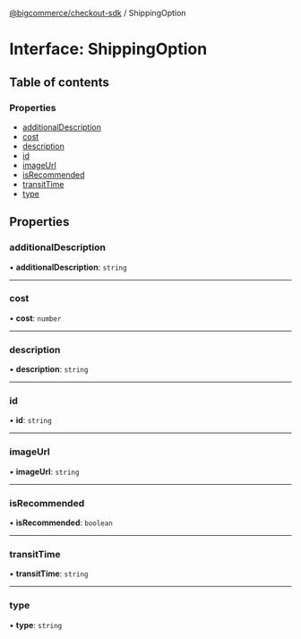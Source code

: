 [@bigcommerce/checkout-sdk](../README.md) / ShippingOption

# Interface: ShippingOption

## Table of contents

### Properties

- [additionalDescription](ShippingOption.md#additionaldescription)
- [cost](ShippingOption.md#cost)
- [description](ShippingOption.md#description)
- [id](ShippingOption.md#id)
- [imageUrl](ShippingOption.md#imageurl)
- [isRecommended](ShippingOption.md#isrecommended)
- [transitTime](ShippingOption.md#transittime)
- [type](ShippingOption.md#type)

## Properties

### additionalDescription

• **additionalDescription**: `string`

___

### cost

• **cost**: `number`

___

### description

• **description**: `string`

___

### id

• **id**: `string`

___

### imageUrl

• **imageUrl**: `string`

___

### isRecommended

• **isRecommended**: `boolean`

___

### transitTime

• **transitTime**: `string`

___

### type

• **type**: `string`
